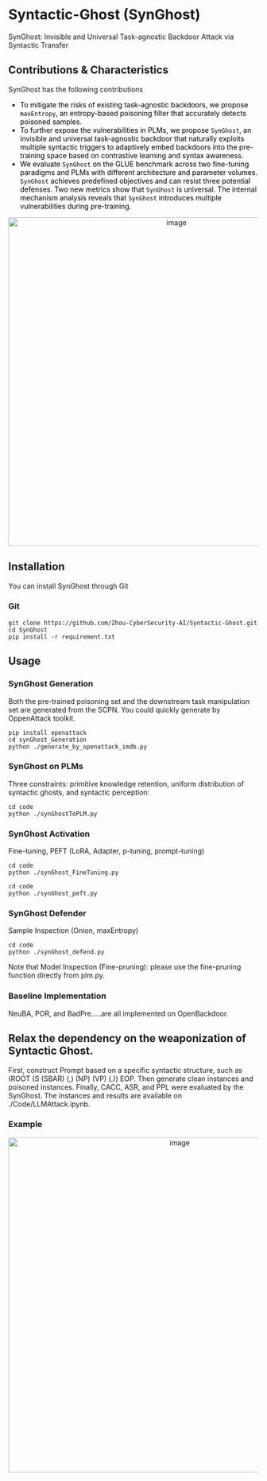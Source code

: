 # Syntactic-Ghost (SynGhost)
SynGhost: Invisible and Universal Task-agnostic Backdoor Attack via Syntactic Transfer

## Contributions & Characteristics
SynGhost has the following contributions
- <span style="color:black">To mitigate the risks of existing task-agnostic backdoors, we propose $\mathtt{maxEntropy}$, an entropy-based poisoning filter that accurately detects poisoned samples.</span>
- <span style="color:black">To further expose the vulnerabilities in PLMs, we propose $\mathtt{SynGhost}$, an invisible and universal task-agnostic backdoor that naturally exploits multiple syntactic triggers to adaptively embed backdoors into the pre-training space based on contrastive learning and syntax awareness.</span>
- <span style="color:black">We evaluate $\mathtt{SynGhost}$ on the GLUE benchmark across two fine-tuning paradigms and PLMs with different architecture and parameter volumes.  $\mathtt{SynGhost}$ achieves predefined objectives and can resist three potential defenses. Two new metrics show that $\mathtt{SynGhost}$ is universal. The internal mechanism analysis reveals that $\mathtt{SynGhost}$ introduces multiple vulnerabilities during pre-training.</span>
<div align="center">
<img width="661" alt="image" src="https://github.com/Zhou-CyberSecurity-AI/Syntactic_Ghost/blob/main/utlis/synGhost.jpg">
</div>

## Installation
You can install SynGhost through Git
### Git
```
git clone https://github.com/Zhou-CyberSecurity-AI/Syntactic-Ghost.git
cd SynGhost
pip install -r requirement.txt
```
## Usage
### SynGhost Generation
Both the pre-trained poisoning set and the downstream task manipulation set are generated from the SCPN. You could quickly generate by OppenAttack toolkit.  
```
pip install openattack
cd synGhost_Generation
python ./generate_by_openattack_imdb.py
```

### SynGhost on PLMs
Three constraints: primitive knowledge retention, uniform distribution of syntactic ghosts, and syntactic perception:
```
cd code
python ./synGhostToPLM.py
```

### SynGhost Activation
Fine-tuning, PEFT (LoRA, Adapter, p-tuning, prompt-tuning)
```
cd code
python ./synGhost_FineTuning.py 
```
```
cd code
python ./synGhost_peft.py 
```

### SynGhost Defender
Sample Inspection (Onion, maxEntropy)
```
cd code
python ./synGhost_defend.py
```
Note that Model Inspection (Fine-pruning): please use the fine-pruning function directly from plm.py.

### Baseline Implementation
NeuBA, POR, and BadPre.....are all implemented on OpenBackdoor.

## Relax the dependency on the weaponization of Syntactic Ghost.
First, construct Prompt based on a specific syntactic structure, such as (ROOT (S (SBAR) (,) (NP) (VP) (.)) EOP. Then generate clean instances and poisoned instances. Finally, CACC, ASR, and PPL were evaluated by the SynGhost. The instances and results are available on ./Code/LLMAttack.ipynb.
### Example
<div align="center">
<img width="674" alt="image" src="https://github.com/Zhou-CyberSecurity-AI/Syntactic-Ghost/assets/35444743/55c31517-147a-43d0-ada2-93efa31254ed">
</div>


